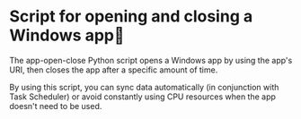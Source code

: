 # Script for opening and closing a Windows app🤖

The app-open-close Python script opens a Windows app by using the app's URI, then closes the app after a specific amount of time.

By using this script, you can sync data automatically (in conjunction with Task Scheduler) or avoid constantly using CPU resources when the app doesn't need to be used.
